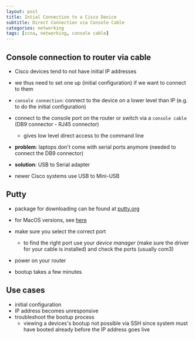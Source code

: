 ```yaml
--- 
layout: post 
title: Intial Connection to a Cisco Device
subtitle: Direct Connection via Console Cable
categories: networking
tags: [ccna, networking, console cable]
---
```


## Console connection to router via cable

- Cisco devices tend to not have initial IP addresses
- we thus need to set one up (initial configuration) if we want to connect to them
- `console connection`: connect to the device on a lower level than IP (e.g. to do the initial configuration)

- connect to the console port on the router or switch via a `console cable` (DB9 connector - RJ45 connector)
    - gives low level direct access to the command line
- **problem**: laptops don't come with serial ports anymore (needed to connect the DB9 connector)
- **solution**: USB to Serial adapter
- newer Cisco systems use USB to Mini-USB

## Putty

- package for downloading can be found at [putty.org](https://putty.org/)
- for MacOS versions, see [here](https://www.ssh.com/academy/ssh/putty/mac)

- make sure you select the correct port
    - to find the right port use your *device manager* (make sure the driver for your cable is installed) and check the ports (usually com3)
- power on your router
- bootup takes a few minutes

## Use cases

- initial configuration
- IP address becomes unresponsive
- troubleshoot the bootup process
    - viewing a devices's bootup not possible via SSH since system must have booted already before the IP address goes live






